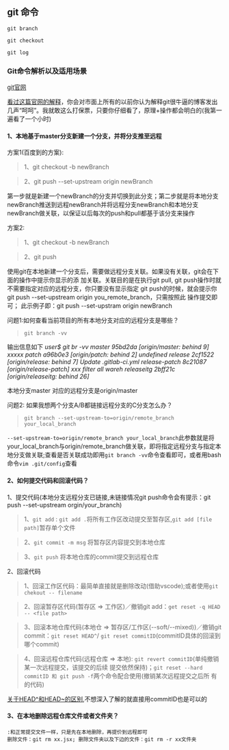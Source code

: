 ## git 命令

`git branch`

`git checkout`

`git log`


### Git命令解析以及适用场景
[git官网](https://git-scm.com/docs)

[看过这篇官网的解释](https://git-scm.com/book/zh/v2/Git-%E5%B7%A5%E5%85%B7-%E9%87%8D%E7%BD%AE%E6%8F%AD%E5%AF%86#r_git_reset)，你会对市面上所有的以前你认为解释git很牛逼的博客发出几声“呵呵”。我就敢这么打保票，只要你仔细看了，原理+操作都会明白的(我第一遍看了一个小时)









#### 1、本地基于master分支新建一个分支，并将分支推至远程

方案1(百度到的方案):
> 1、git checkout -b newBranch 

> 2、git push --set-upstream origin newBranch

第一步就是新建一个newBranch的分支并切换到此分支；第二步就是将本地分支newBranch推送到远程newBranch并将远程分支newBranch和本地分支newBranch做关联，以保证以后每次的push和pull都基于该分支来操作

方案2:
> 1、git checkout -b newBranch 

> 2、git push 


使用git在本地新建一个分支后，需要做远程分支关联。如果没有关联，git会在下面的操作中提示你显示的添
加关联。关联目的是在执行git pull, git push操作时就不需要指定对应的远程分支，你只要没有显示指定
git push的时候，就会提示你git push --set-upstream origin you_remote_branch，只需按照此
操作提交即可；
此示例子即：git push --set-upstram origin newBranch

问题1:如何查看当前项目的所有本地分支对应的远程分支是哪些？

> `git branch -vv`

输出信息如下
<i>
user$ git br -vv
  master        95bd2da [origin/master: behind 9] xxxxx
  patch         a96b0e3 [origin/patch: behind 2] undefined
  release       2cf1522 [origin/release: behind 7] Update .gitlab-ci.yml
  release-patch 8c21087 [origin/release-patch] xxx filter all wareh
  releaseitg    2bff21c [origin/releaseitg: behind 26]</i>

本地分支master 对应的远程分支是origin/master

问题2: 如果我想两个分支A/B都链接远程分支的C分支怎么办？

> `git branch --set-upstream-to=origin/remote_branch your_local_branch`

`--set-upstream-to=origin/remote_branch your_local_branch`此参数就是将
your_local_branch与origin/remote_branch做关联，即将指定远程分支与指定本地分支做关联;查看是否关联成功即用`git branch -vv`命令查看即可，或者用bash命令`vim .git/config`查看

#### 2、如何提交代码和回滚代码？

1、提交代码(本地分支远程分支已链接,未链接情况git push命令会有提示：git push --set-upstream orgin/your_branch)

> 1、`git add` : `git add .`将所有工作区改动提交至暂存区,`git add [file path]`暂存单个文件

> 2、`git commit -m msg` 将暂存区内容提交到本地仓库

> 3、`git push` 将本地仓库的commit提交到远程仓库

2、回滚代码

> 1、回滚工作区代码：最简单直接就是删除改动(借助vscode);或者使用`git chekout -- filename`

> 2、回滚暂存区代码(暂存区 => 工作区)／撤销git add：`get reset -q HEAD -- <file path>`

> 3、回滚本地仓库代码(本地仓 => 暂存区/工作区(--soft/--mixed))／撤销git commit：`git reset HEAD^`/ `git reset commitID`(commitID具体的回滚到哪个commit)

> 4、回滚远程仓库代码(远程仓库 => 本地): `git revert commitID`(单纯撤销某一次远程提交，该提交的后续
> 提交依然保持)；`git reset --hard commitID 和 git push -f`两个命令配合使用(撤销某次远程提交之后所
> 有的代码)

[关于HEAD^和HEAD~的区别](https://blog.csdn.net/albertsh/article/details/106448035),不想深入了解的就直接用commitID也是可以的

#### 3、在本地删除远程仓库文件或者文件夹？
	:和正常提交文件一样，只是先在本地删除，再提价到远程即可
	删除文件：git rm xx.jsx; 删除文件夹以及下边的文件：git rm -r xx文件夹